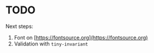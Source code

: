 # TODO

Next steps:

1. Font on [https://fontsource.org](https://fontsource.org)
2. Validation with `tiny-invariant`
